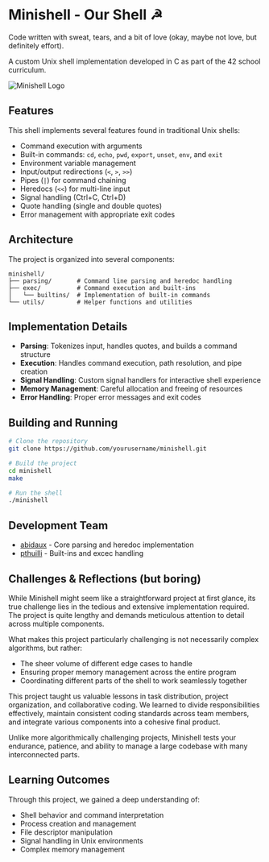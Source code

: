 # Minishell - Our Shell ☭

Code written with sweat, tears, and a bit of love (okay, maybe not love, but definitely effort).

A custom Unix shell implementation developed in C as part of the 42 school curriculum.

![Minishell Logo](https://s1.qwant.com/thumbr/474x315/3/d/3d8ed8c83719322da94e15b8721ab037dd577b95916cc4812af39f6459e659/th.jpg?u=https%3A%2F%2Ftse.mm.bing.net%2Fth%3Fid%3DOIP.vBzv5fn5KZA9CFWF7P3feAHaE7%26pid%3DApi&q=0&b=1&p=0&a=0)

## Features

This shell implements several features found in traditional Unix shells:

- Command execution with arguments
- Built-in commands: `cd`, `echo`, `pwd`, `export`, `unset`, `env`, and `exit`
- Environment variable management
- Input/output redirections (`<`, `>`, `>>`)
- Pipes (`|`) for command chaining
- Heredocs (`<<`) for multi-line input
- Signal handling (Ctrl+C, Ctrl+D)
- Quote handling (single and double quotes)
- Error management with appropriate exit codes

## Architecture

The project is organized into several components:

```
minishell/
├── parsing/       # Command line parsing and heredoc handling
├── exec/          # Command execution and built-ins
│   └── builtins/  # Implementation of built-in commands
└── utils/         # Helper functions and utilities
```

## Implementation Details

- **Parsing**: Tokenizes input, handles quotes, and builds a command structure
- **Execution**: Handles command execution, path resolution, and pipe creation
- **Signal Handling**: Custom signal handlers for interactive shell experience
- **Memory Management**: Careful allocation and freeing of resources
- **Error Handling**: Proper error messages and exit codes

## Building and Running

```bash
# Clone the repository
git clone https://github.com/yourusername/minishell.git

# Build the project
cd minishell
make

# Run the shell
./minishell
```

## Development Team

- [abidaux](https://github.com/abidaux) - Core parsing and heredoc implementation
- [pthuilli](https://github.com/Nlkuser) - Built-ins and excec handling


## Challenges & Reflections (but boring)

While Minishell might seem like a straightforward project at first glance, its true challenge lies in the tedious and extensive implementation required. The project is quite lengthy and demands meticulous attention to detail across multiple components.

What makes this project particularly challenging is not necessarily complex algorithms, but rather:
- The sheer volume of different edge cases to handle
- Ensuring proper memory management across the entire program
- Coordinating different parts of the shell to work seamlessly together

This project taught us valuable lessons in task distribution, project organization, and collaborative coding. We learned to divide responsibilities effectively, maintain consistent coding standards across team members, and integrate various components into a cohesive final product.

Unlike more algorithmically challenging projects, Minishell tests your endurance, patience, and ability to manage a large codebase with many interconnected parts.


## Learning Outcomes

Through this project, we gained a deep understanding of:
- Shell behavior and command interpretation
- Process creation and management
- File descriptor manipulation
- Signal handling in Unix environments
- Complex memory management
